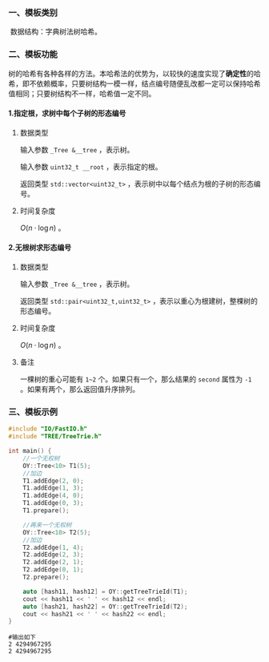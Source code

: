 ### 一、模板类别

​	数据结构：字典树法树哈希。

### 二、模板功能

​	树的哈希有各种各样的方法。本哈希法的优势为，以较快的速度实现了**确定性**的哈希，即不依赖概率，只要树结构一模一样，结点编号随便乱改都一定可以保持哈希值相同；只要树结构不一样，哈希值一定不同。

#### 1.指定根，求树中每个子树的形态编号

1. 数据类型

   输入参数 `_Tree &__tree`​ ，表示树。

   输入参数 `uint32_t __root` ，表示指定的根。

   返回类型 `std::vector<uint32_t>` ，表示树中以每个结点为根的子树的形态编号。

2. 时间复杂度

   $O(n\cdot \log n)$ 。

#### 2.无根树求形态编号

1. 数据类型

   输入参数 `_Tree &__tree`​ ，表示树。

   返回类型 `std::pair<uint32_t,uint32_t>` ，表示以重心为根建树，整棵树的形态编号。

2. 时间复杂度

   $O(n\cdot \log n)$ 。

3. 备注

   一棵树的重心可能有 `1~2` 个。如果只有一个，那么结果的 `second` 属性为 `-1` 。如果有两个，那么返回值升序排列。

### 三、模板示例

```c++
#include "IO/FastIO.h"
#include "TREE/TreeTrie.h"

int main() {
    //一个无权树
    OY::Tree<10> T1(5);
    //加边
    T1.addEdge(2, 0);
    T1.addEdge(1, 3);
    T1.addEdge(4, 0);
    T1.addEdge(0, 3);
    T1.prepare();

    //再来一个无权树
    OY::Tree<10> T2(5);
    //加边
    T2.addEdge(1, 4);
    T2.addEdge(2, 3);
    T2.addEdge(2, 1);
    T2.addEdge(0, 1);
    T2.prepare();

    auto [hash11, hash12] = OY::getTreeTrieId(T1);
    cout << hash11 << ' ' << hash12 << endl;
    auto [hash21, hash22] = OY::getTreeTrieId(T2);
    cout << hash21 << ' ' << hash22 << endl;
}
```

```
#输出如下
2 4294967295
2 4294967295

```

